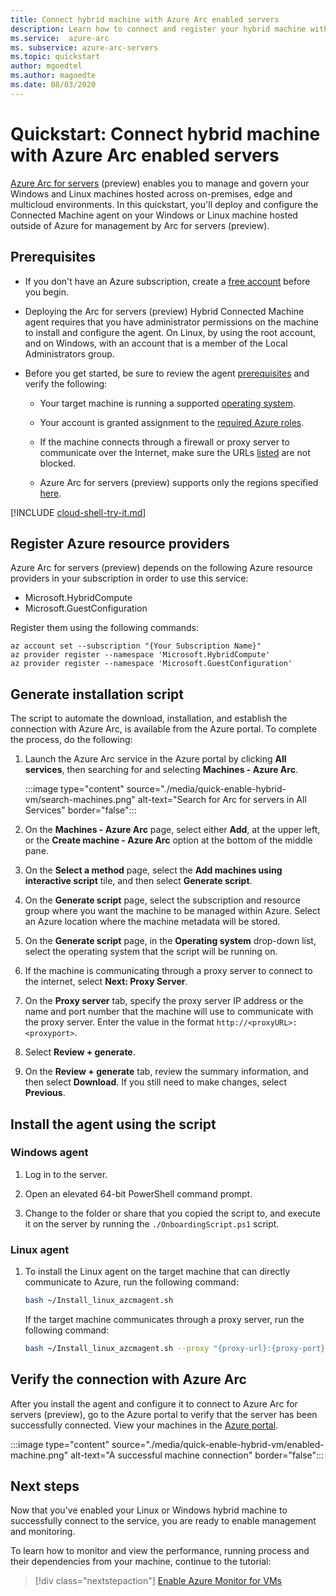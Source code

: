 ```yaml
---
title: Connect hybrid machine with Azure Arc enabled servers
description: Learn how to connect and register your hybrid machine with Azure Arc for servers.
ms.service:  azure-arc
ms. subservice: azure-arc-servers
ms.topic: quickstart
author: mgoedtel
ms.author: magoedte
ms.date: 08/03/2020
---
```


# Quickstart: Connect hybrid machine with Azure Arc enabled servers

[Azure Arc for servers](../overview.md) (preview) enables you to manage and govern your Windows and Linux machines hosted across on-premises, edge and multicloud environments. In this quickstart, you'll deploy and configure the Connected Machine agent on your Windows or Linux machine hosted outside of Azure for management by Arc for servers (preview).

## Prerequisites

* If you don't have an Azure subscription, create a [free account](https://azure.microsoft.com/free/?WT.mc_id=A261C142F) before you begin.

* Deploying the Arc for servers (preview) Hybrid Connected Machine agent requires that you have administrator permissions on the machine to install and configure the agent. On Linux, by using the root account, and on Windows, with an account that is a member of the Local Administrators group.

* Before you get started, be sure to review the agent [prerequisites](../agent-overview.md#prerequisites) and verify the following:

    * Your target machine is running a supported [operating system](../agent-overview.md#supported-operating-systems).

    * Your account is granted assignment to the [required Azure roles](../agent-overview.md#required-permissions).

    * If the machine connects through a firewall or proxy server to communicate over the Internet, make sure the URLs [listed](../agent-overview.md#networking-configuration) are not blocked.

    * Azure Arc for servers (preview) supports only the regions specified [here](../overview.md#supported-regions).

[!INCLUDE [cloud-shell-try-it.md](../../../../includes/cloud-shell-try-it.md)]

## Register Azure resource providers

Azure Arc for servers (preview) depends on the following Azure resource providers in your subscription in order to use this service:

* Microsoft.HybridCompute
* Microsoft.GuestConfiguration

Register them using the following commands:

```azurecli-interactive
az account set --subscription "{Your Subscription Name}"
az provider register --namespace 'Microsoft.HybridCompute'
az provider register --namespace 'Microsoft.GuestConfiguration'
```

## Generate installation script

The script to automate the download, installation, and establish the connection with Azure Arc, is available from the Azure portal. To complete the process, do the following:

1. Launch the Azure Arc service in the Azure portal by clicking **All services**, then searching for and selecting **Machines - Azure Arc**.

    :::image type="content" source="./media/quick-enable-hybrid-vm/search-machines.png" alt-text="Search for Arc for servers in All Services" border="false":::

1. On the **Machines - Azure Arc** page, select either **Add**, at the upper left, or the **Create machine - Azure Arc** option at the bottom of the middle pane.

1. On the **Select a method** page, select the **Add machines using interactive script** tile, and then select **Generate script**.

1. On the **Generate script** page, select the subscription and resource group where you want the machine to be managed within Azure. Select an Azure location where the machine metadata will be stored.

1. On the **Generate script** page, in the **Operating system** drop-down list, select the operating system that the script will be running on.

1. If the machine is communicating through a proxy server to connect to the internet, select **Next: Proxy Server**.

1. On the **Proxy server** tab, specify the proxy server IP address or the name and port number that the machine will use to communicate with the proxy server. Enter the value in the format `http://<proxyURL>:<proxyport>`.

1. Select **Review + generate**.

1. On the **Review + generate** tab, review the summary information, and then select **Download**. If you still need to make changes, select **Previous**.

## Install the agent using the script

### Windows agent

1. Log in to the server.

1. Open an elevated 64-bit PowerShell command prompt.

1. Change to the folder or share that you copied the script to, and execute it on the server by running the `./OnboardingScript.ps1` script.

### Linux agent

1. To install the Linux agent on the target machine that can directly communicate to Azure, run the following command:

    ```bash
    bash ~/Install_linux_azcmagent.sh
    ```

    If the target machine communicates through a proxy server, run the following command:

    ```bash
    bash ~/Install_linux_azcmagent.sh --proxy "{proxy-url}:{proxy-port}"
    ```

## Verify the connection with Azure Arc

After you install the agent and configure it to connect to Azure Arc for servers (preview), go to the Azure portal to verify that the server has been successfully connected. View your machines in the [Azure portal](https://aka.ms/hybridmachineportal).

:::image type="content" source="./media/quick-enable-hybrid-vm/enabled-machine.png" alt-text="A successful machine connection" border="false":::

## Next steps

Now that you've enabled your Linux or Windows hybrid machine to successfully connect to the service, you are ready to enable management and monitoring.

To learn how to monitor and view the performance, running process and their dependencies from your machine, continue to the tutorial:

> [!div class="nextstepaction"]
> [Enable Azure Monitor for VMs](tutorial-enable-vm-insights.md)
